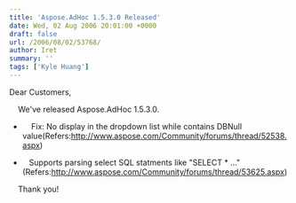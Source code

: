 ```yaml
---
title: 'Aspose.AdHoc 1.5.3.0 Released'
date: Wed, 02 Aug 2006 20:01:00 +0000
draft: false
url: /2006/08/02/53768/
author: Iret
summary: ''
tags: ['Kyle Huang']
---
```


Dear Customers,  
  
    We've released Aspose.AdHoc 1.5.3.0.  
  

*       Fix: No display in the dropdown list while contains DBNull value(Refers:http://www.aspose.com/Community/forums/thread/52538.aspx)

*      Supports parsing select SQL statments like "SELECT \* ..."(Refers:http://www.aspose.com/Community/forums/thread/53625.aspx)  
    

    Thank you!







